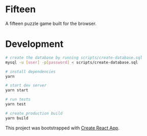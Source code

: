 # Fifteen

A fifteen puzzle game built for the browser.

# Development

```bash
# create the database by running scripts/create-database.sql
mysql -u [user] -p[password] < scripts/create-database.sql

# install dependencies
yarn

# start dev server
yarn start

# run tests
yarn test

# create production build
yarn build
```

This project was bootstrapped with [Create React App](https://github.com/facebook/create-react-app).
